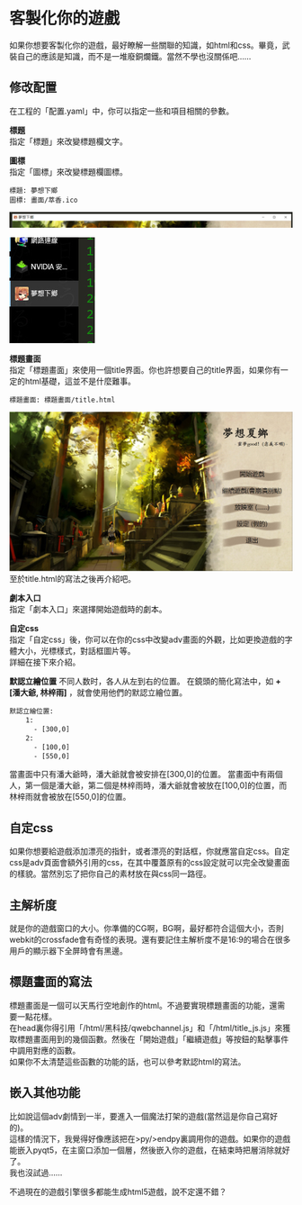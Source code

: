 # 客製化你的遊戲

如果你想要客製化你的遊戲，最好瞭解一些關聯的知識，如html和css。畢竟，武裝自己的應該是知識，而不是一堆廢銅爛鐵。當然不學也沒關係吧……

## 修改配置

在工程的「配置.yaml」中，你可以指定一些和項目相關的參數。


__標題__   
指定「標題」來改變標題欄文字。

__圖標__   
指定「圖標」來改變標題欄圖標。
```
標題: 夢想下鄉
圖標: 畫面/萃香.ico
```
![](標題欄.jpg)

![](標題欄2.jpg)

__標題畫面__   
指定「標題畫面」來使用一個title界面。你也許想要自己的title界面，如果你有一定的html基礎，這並不是什麼難事。
```
標題畫面: 標題畫面/title.html
```
![](標題畫面.jpg)
至於title.html的寫法之後再介紹吧。

__劇本入口__   
指定「劇本入口」來選擇開始遊戲時的劇本。


__自定css__   
指定「自定css」後，你可以在你的css中改變adv畫面的外觀，比如更換遊戲的字體大小，光標樣式，對話框圖片等。   
詳細在接下來介紹。

__默認立繪位置__
不同人数时，各人从左到右的位置。
在鏡頭的簡化寫法中，如 __+ [潘大爺, 林梓雨]__ ，就會使用他們的默認立繪位置。
```
默認立繪位置: 
    1:
      - [300,0]
    2:
      - [100,0]
      - [550,0]
```
當畫面中只有潘大爺時，潘大爺就會被安排在[300,0]的位置。
當畫面中有兩個人，第一個是潘大爺，第二個是林梓雨時，潘大爺就會被放在[100,0]的位置，而林梓雨就會被放在[550,0]的位置。

## 自定css
如果你想要給遊戲添加漂亮的指針，或者漂亮的對話框，你就應當自定css。自定css是adv頁面會額外引用的css，在其中覆蓋原有的css設定就可以完全改變畫面的樣貌。當然別忘了把你自己的素材放在與css同一路徑。

## 主解析度
就是你的遊戲窗口的大小。你準備的CG啊，BG啊，最好都符合這個大小，否則webkit的crossfade會有奇怪的表現。還有要記住主解析度不是16:9的場合在很多用戶的顯示器下全屏時會有黑邊。

## 標題畫面的寫法
標題畫面是一個可以天馬行空地創作的html。不過要實現標題畫面的功能，還需要一點花樣。   
在head裏你得引用「/html/黑科技/qwebchannel.js」和「/html/title_js.js」來獲取標題畫面用到的幾個函數。然後在「開始遊戲」「繼續遊戲」等按鈕的點擊事件中調用對應的函數。   
如果你不太清楚這些函數的功能的話，也可以參考默認html的寫法。


## 嵌入其他功能
比如說這個adv劇情到一半，要進入一個魔法打架的遊戲(當然這是你自己寫好的)。   
這樣的情況下，我覺得好像應該把在>py/>endpy裏調用你的遊戲。如果你的遊戲能嵌入pyqt5，在主窗口添加一個層，然後嵌入你的遊戲，在結束時把層消除就好了。   
我也沒試過……

不過現在的遊戲引擎很多都能生成html5遊戲，說不定還不錯？
